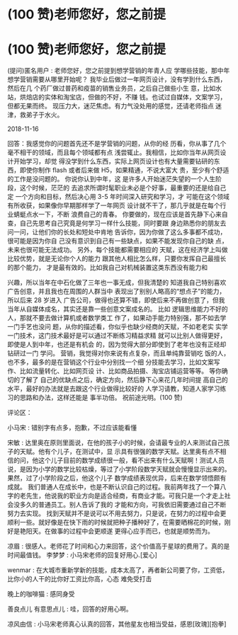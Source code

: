 # (100 赞)老师您好，您之前提

# (100 赞)老师您好，您之前提

(提问)匿名用户 : 老师您好，您之前提到想学营销的年青人应 学哪些技能，那中年想学营销需要从哪里开始呢？ 我毕业后做过一年网页设计，没有学到什么东西，然后在几 个药厂做过普药和疫苗的销售业务员，之后自己做些小生 意，比如水站，烘焙店的实体和淘宝店，但做的不好，不赚 钱。也试过自媒体，文案学习，但都无果而终。 现压力大，迷茫焦虑。有力气没处用的感觉，还请老师指点 迷津，救弟子于水火。

2018-11-16

回答：我感觉你的问题首先还不是学营销的问题，从你的经 历看，你从事了几个毫不相干的领域，而且每个领域都有点 浅尝辄止。我相信，比如你当年从网页设计开始学习，却觉 得没学到什么东西，实际上网页设计也有大量需要钻研的东 西，即使你制作 flash 或者后来做 H5，如果精通，不说大富大 贵，至少有个舒适的工作是没问题的。 你说你认到中年，这 是许多人开始迷茫失望的一个人生阶段，这个时候，茫茫的 去追求所谓时髦职业未必是个好事，最重要的还是给自己定 一个方向和目标，然后决心用 3-5 年时间深入研究和学习，才 可能在这个领域有所收获，如果像你早期那样学了一年网页 设计就不干了，那几乎就是在每个行业蜻蜓点水一下，不断 浪费自己的青春。 你要做的，现在应该是首先静下心来自 查，自己先思考自己究竟是何学习一样什么技能，同时要跟 身边熟悉你的朋友去问一问，让他们你的长处和短处中肯地 告诉你，因为你做了这么多事都不成功，很可能是因为你自 己没有意识到自己有一些缺点，如果不能发现你自己的缺 点，未来也很可能无法成功。 另外，每个技能都需要相应的 天赋，这在经济学上叫做比较优势，就是无论你个人的能力 跟其他人相比怎么样，只要你发挥自己最擅长的那个能力， 才是最有效的。比如我自己对机械装置这类东西没有能力和

兴趣，所以当年在中石化做了三年也一事无成，但我清楚的 知道我自己特别喜欢广告创意，并且我也在周围的人群当中 表现出了别别人略高的“想点子”的能力，所以后来 28 岁进入 广告公司，做得也还算不错，即使后来不再做创意了，但我 当年从自媒体成名，其实还是靠一些创意文案成名的。 比如 逻辑思维能力不好的人，那就不要去做计算机或者数学类工 作了，如果动手能力特别强，那不如去学一门手艺也没问 题，从你的描述看，你似乎也缺少经商的天赋，不如老老实 实学一门技术，这门技术最好是可以通过不断练习精益求精 就可以比别人做得更好，即使是人到中年，也还是有机会 的，因为觉得大部分即使到了老年也没有正经却钻研过一门 学问。 营销，我觉得对你来说有点复杂，而且单纯靠营销吃 饭的人，也不多，最多的是在营销这个行业中分别找一个细 分技能去学习，比如文案写作、比如流量转化、比如网页设 计、比如商品拍摄、淘宝店铺运营等等。 等你确切的了解了 自己的优缺点之后，确定方向，然后静下心来花几年时间提 高自己的水平，最好的办法就是去跟这个行业做得比较好的 人学习请教，知道人家学习练习的思路和办法，这样还能是 事半功倍。 祝前途光明。(100 赞)

评论区：

小马宋 : 错别字有点多，抱歉，不过应该能看懂

宋敏 : 达里奥在原则里面说，在他的孩子小的时候，会请最专业的人来测试自己孩子的天赋。他有个儿子，在测试中，显 示具有很强的数学天赋。达里奥有点不相信的问，他这个儿子目前的数学成绩很一般，看不出来有什么天赋啊！测试人员 说，是因为小学的数学比较枯燥，等过了小学阶段数学天赋就会慢慢显示出来的。果然，过了小学阶段之后，他这个儿子 数学成绩表现优异，后来在数学领悟颇有成就。 我们普通人在成长中，也是不断认识自己的过程。我前两年找了一个算八 字的老先生，他说我的职业方向是适合经商，有商业才能。可我只是一个才走上社会没多久的普通员工。别人告诉了我的 才能和方向，可我依旧需要通过自己不断努力去实现。 找到天赋并不是说可以不用去努力，只是说，在努力的过程中会更 顺利一些。就好像是在快下雨的时候就把种子播种好了，在需要晒棉花的时候，刚好是艳阳天。在做事的过程中会更顺遂 更得心应手而已，也就是顺势而为。

凉眉 : 很感人。老师花了时间和心力来回答，这个价值高于星球的费用了。真的是时间最值钱。 李梦梦 : 小马宋老师的回复好用心.[爱心]

wenmar : 在大城市重新学新的技能，成本太高了，再者新公司要了你，工资低，比你小的人干的比你好工资比你高，心态 难免受打击

晚上的咖啡猫 : 感同身受

善良点儿 有意思点儿 : 哇，回答的好用心啊。

凉风由信 : 小马宋老师真心认真的回答，其他星友也相当受益，感恩[玫瑰][抱拳]